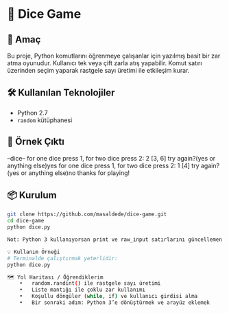 # 🎲 Dice Game

## 🚀 Amaç  
Bu proje, Python komutlarını öğrenmeye çalışanlar için yazılmış basit bir zar atma oyunudur. Kullanıcı tek veya çift zarla atış yapabilir. Komut satırı üzerinden seçim yaparak rastgele sayı üretimi ile etkileşim kurar.

## 🛠️ Kullanılan Teknolojiler  
- Python 2.7  
- `random` kütüphanesi

## 📸 Örnek Çıktı

–dice–
for one dice press 1, for two dice press 2: 2
[3, 6]
try again?(yes or anything else)yes
for one dice press 1, for two dice press 2: 1
[4]
try again?(yes or anything else)no
thanks for playing!

## 📦 Kurulum
```bash
git clone https://github.com/masaldede/dice-game.git
cd dice-game
python dice.py

Not: Python 3 kullanıyorsan print ve raw_input satırlarını güncellemen gerekebilir. (Python 3 uyumlu versiyon yakında eklenebilir.)

💡 Kullanım Örneği
# Terminalde çalıştırmak yeterlidir:
python dice.py

🗺️ Yol Haritası / Öğrendiklerim
	•	random.randint() ile rastgele sayı üretimi
	•	Liste mantığı ile çoklu zar kullanımı
	•	Koşullu döngüler (while, if) ve kullanıcı girdisi alma
	•	Bir sonraki adım: Python 3’e dönüştürmek ve arayüz eklemek
